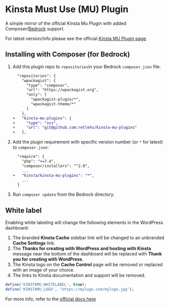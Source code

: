 # Kinsta Must Use (MU) Plugin

A simple mirror of the official Kinsta Mu Plugin with added Composer/[Bedrock](https://github.com/roots/bedrock) support.

For latest version/info please see the official [Kinsta MU Plugin page](https://kinsta.com/help/kinsta-mu-plugin/).

## Installing with Composer (for Bedrock)

1. Add this plugin repo to `repositories`in your Bedrock `composer.json` file:
    ```diff
      "repositories": {
        "wpackagist": {
          "type": "composer",
          "url": "https://wpackagist.org",
          "only": [
            "wpackagist-plugin/*",
            "wpackagist-theme/*"
          ]
        },
    +   "kinsta-mu-plugins": {
    +     "type": "vcs",
    +     "url": "git@github.com:retlehs/kinsta-mu-plugins"
    +   },
    ```
1. Add the plugin requirement with specific version number (or `*` for latest) to `composer.json`:
    ```diff
      "require": {
        "php": ">=7.4",
        "composer/installers": "^2.0",
        ...
    +   "kinsta/kinsta-mu-plugins": "*",
        ...
      }
    ```
1. Run `composer update` from the Bedrock directory.


## White label

Enabling white labeling will change the following elements in the WordPress dashboard:

1. The branded **Kinsta Cache** sidebar link will be changed to an unbranded **Cache Settings** link.
1. The **Thanks for creating with WordPress and hosting with Kinsta** message near the bottom of the dashboard will be replaced with **Thank you for creating with WordPress**.
1. The Kinsta logo on the **Cache Control** page will be removed or replaced with an image of your choice.
1. The links to Kinsta documentation and support will be removed.

```php
define('KINSTAMU_WHITELABEL', true);
define('KINSTAMU_LOGO', 'https://mylogo.com/mylogo.jpg');
```

For more info, refer to the [official docs here](https://kinsta.com/help/white-label-kinsta-wordpress-admin/)
